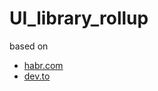 # UI_library_rollup
based on 
* [habr.com](https://habr.com/ru/post/660285)
* [dev.to](https://dev.to/alexeagleson/how-to-create-and-publish-a-react-component-library-2oe)
